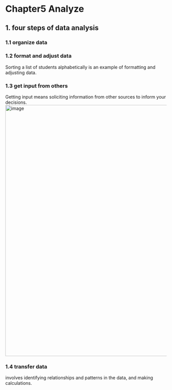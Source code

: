 # Chapter5 Analyze

## 1. four steps of data analysis
### 1.1 organize data  
### 1.2 format and adjust data  
Sorting a list of students alphabetically is an example of formatting and adjusting data. 
### 1.3 get input from others  
Getting input means soliciting information from other sources to inform your decisions.   
<img width="786" alt="image" src="https://user-images.githubusercontent.com/105503216/202072211-10a16526-ab25-472c-b95f-7d09dd8db143.png">

### 1.4 transfer data  
involves identifying relationships and patterns in the data, and making calculations.



